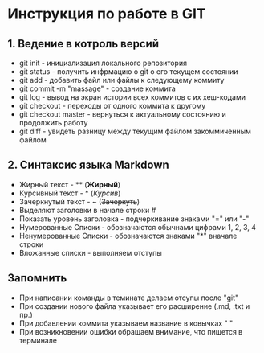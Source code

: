 # Инструкция по работе в GIT
## 1. Ведение в котроль версий 
* git init - инициализация локального репозитория
* git status - получить инфрмацию о git о его текущем состоянии
* git add - добавить файл или файлы к следующему коммиту
* git commit -m "massage" - создание коммита 
* git log - вывод на экран истории всех коммитов с их хеш-кодами
* git checkout - переходы от одного коммита к другому 
* git checkout master - вернуться к актуальному состоянию и продолжить работу 
* git diff -  увидеть разницу между текущим файлом закоммиченным файлом

## 2. Синтаксис языка Markdown
* Жирный текст - ** (**Жирный**)
* Курсивный текст - * (*Курсив*)
* Зачеркнутый текст - ~ (~~Зачеркуть~~)
* Выделяют заголовки в начале строки #
* Показать уровень заголовка - подчеркивание знаками "=" или "-"
* Нумерованные Списки - обозначаются обычнами цифрами 1, 2, 3, 4
* Ненумерованные Списки - обозначаются знаками "*" вначале строки
* Вложанные списки - выполняем отступы

## **Запомнить**
* При написании команды в теминате делаем отсупы после "git"
* При создании нового файла указывает его расширение (.md, .txt и пр.)
* При добавлении коммита указываем название в ковычках " "
* При возникновении ошибки обращаем внимание, что пишется в терминале